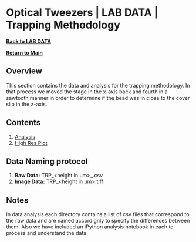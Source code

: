 # Optical Tweezers | LAB DATA | Trapping Methodology
**[Back to LAB DATA](https://github.com/PanosEconomou/advanced-lab/tree/main/1.Optical-Tweezers/3.Lab-Data)**

**[Return to Main](https://github.com/PanosEconomou/advanced-lab)**

## Overview
This section contains the data and analysis for the trapping methodology. In that process we moved the stage in the x-axis back and fourth in a sawtooth manner in order to determine if the bead was in close to the cover slip in the z-axis.

## Contents
1. [Analysis](https://github.com/PanosEconomou/advanced-lab/blob/main/1.Optical-Tweezers/3.Lab-Data/3.TWEEZERS__Feb-15-2021__21-09-04/1.ANALYSIS.ipynb)
2. [High Res Plot](https://github.com/PanosEconomou/advanced-lab/blob/main/1.Optical-Tweezers/3.Lab-Data/3.TWEEZERS__Feb-15-2021__21-09-04/z-sawtooth.png)

## Data Naming protocol
1. **Raw Data:** TRP_<height in μm>_<Laser Power in mA>.csv
2. **Image Data:** TRP_<height in μm>.tiff

## Notes
In data analysis each directory contains a list of csv files that correspond to the raw data and are named accordignly to specify the differences between them. Also we have included an iPython analysis notebook in each to process and understand the data.
